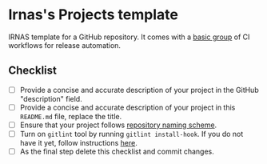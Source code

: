 # Irnas's Projects template

IRNAS template for a GitHub repository. It comes with a
[basic group](https://github.com/IRNAS/irnas-workflows-software/tree/main/workflow-templates/basic)
of CI workflows for release automation.

## Checklist

- [ ] Provide a concise and accurate description of your project in the GitHub "description" field.
- [ ] Provide a concise and accurate description of your project in this `README.md` file, replace
      the title.
- [ ] Ensure that your project follows
      [repository naming scheme](https://github.com/IRNAS/irnas-guidelines-docs/blob/main/docs/github_projects_guidelines.md#repository-naming-scheme-).
- [ ] Turn on `gitlint` tool by running `gitlint install-hook`. If you do not have it yet, follow
      instructions [here](https://github.com/IRNAS/irnas-guidelines-docs/tree/main/tools/gitlint).
- [ ] As the final step delete this checklist and commit changes.
